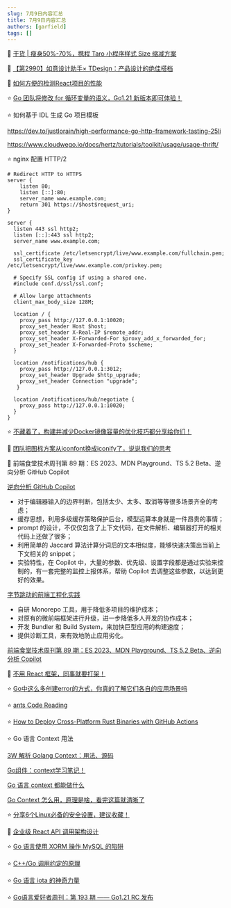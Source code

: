 ```yaml
---
slug: 7月9日内容汇总
title: 7月9日内容汇总
authors: [garfield]
tags: []
---
```


📒 [干货 | 瘦身50%-70%，携程 Taro 小程序样式 Size 缩减方案](https://mp.weixin.qq.com/s/rpHb5ZhUTOTfbVPEZJFklg)

📒 [【第2990】如意设计助手× TDesign：产品设计的绝佳搭档](https://mp.weixin.qq.com/s/lAzMfqfTkLbTB5fhSwilcQ)

📒 [如何方便的检测React项目的性能](https://mp.weixin.qq.com/s/WKGqodCLumBWkOY_knNo4A)

⭐️ [Go 团队将修改 for 循环变量的语义，Go1.21 新版本即可体验！](https://mp.weixin.qq.com/s/VO0VlfGbuvZst9yD73-VDQ)

⭐️ 如何基于 IDL 生成 Go 项目模板

https://dev.to/justlorain/high-performance-go-http-framework-tasting-25li

https://www.cloudwego.io/docs/hertz/tutorials/toolkit/usage/usage-thrift/

⭐️ nginx 配置 HTTP/2

```nginx
# Redirect HTTP to HTTPS
server {
    listen 80;
    listen [::]:80;
    server_name www.example.com;
    return 301 https://$host$request_uri;
}

server {
  listen 443 ssl http2;
  listen [::]:443 ssl http2;
  server_name www.example.com;

  ssl_certificate /etc/letsencrypt/live/www.example.com/fullchain.pem;
  ssl_certificate_key /etc/letsencrypt/live/www.example.com/privkey.pem;

  # Specify SSL config if using a shared one.
  #include conf.d/ssl/ssl.conf;

  # Allow large attachments
  client_max_body_size 128M;

  location / {
    proxy_pass http://127.0.0.1:10020;
    proxy_set_header Host $host;
    proxy_set_header X-Real-IP $remote_addr;
    proxy_set_header X-Forwarded-For $proxy_add_x_forwarded_for;
    proxy_set_header X-Forwarded-Proto $scheme;
  }

  location /notifications/hub {
    proxy_pass http://127.0.0.1:3012;
    proxy_set_header Upgrade $http_upgrade;
    proxy_set_header Connection "upgrade";
   }

  location /notifications/hub/negotiate {
    proxy_pass http://127.0.0.1:10020;
  }
}
```

⭐️ [不藏着了，构建并减少Docker镜像容量的优化技巧都分享给你们！](https://mp.weixin.qq.com/s/XM5oya9WdvSxeDveTaWlkg)

📒 [团队把图标方案从iconfont换成iconify了，说说我们的思考](https://mp.weixin.qq.com/s/7ddDYUrtUBSHlEzVm1_INw)

📒 前端食堂技术周刊第 89 期：ES 2023、MDN Playground、TS 5.2 Beta、逆向分析 GitHub Copilot

[逆向分析 GitHub Copilot](https://zhuanlan.zhihu.com/p/639993637)

- 对于编辑器输入的边界判断，包括太少、太多、取消等等很多场景齐全的考虑；
- 缓存思想，利用多级缓存策略保护后台，模型运算本身就是一件昂贵的事情；
- prompt 的设计，不仅仅包含了上下文代码，在文件解析、编辑器打开的相关代码上还做了很多；
- 利用简单的 Jaccard 算法计算分词后的文本相似度，能够快速决策出当前上下文相关的 snippet；
- 实验特性，在 Copilot 中，大量的参数、优先级、设置字段都是通过实验来控制的，有一套完整的监控上报体系，帮助 Copilot 去调整这些参数，以达到更好的效果。

[字节跳动的前端工程化实践](https://zhuanlan.zhihu.com/p/640021617)

- 自研 Monorepo 工具，用于降低多项目的维护成本；
- 对原有的微前端框架进行升级，进一步降低多人开发的协作成本；
- 开发 Bundler 和 Build System，来加快巨型应用的构建速度；
- 提供诊断工具，来有效地防止应用劣化。

[前端食堂技术周刊第 89 期：ES 2023、MDN Playground、TS 5.2 Beta、逆向分析 Copilot](https://mp.weixin.qq.com/s/Yfh6V8luWqS8hY3LK_3XxA)

📒 [不用 React 框架，同事就要打架！](https://mp.weixin.qq.com/s/tFaE96Iysx1mt_QIQqw7Xw)

⭐️ [Go中这么多创建error的方式，你真的了解它们各自的应用场景吗](https://mp.weixin.qq.com/s/GXAvaFvXR3HYI7qU4lL4lA)

⭐️ [ants Code Reading](https://mp.weixin.qq.com/s/LanponUabu9dBTx9qb-L1w)

⭐️ [How to Deploy Cross-Platform Rust Binaries with GitHub Actions](https://dzfrias.dev/blog/deploy-rust-cross-platform-github-actions)

⭐️ Go 语言 Context 用法

[3W 解析 Golang Context：用法、源码](https://mp.weixin.qq.com/s/Faa6wa4s-1ggE56_trO6VA)

[Go组件：context学习笔记！](https://mp.weixin.qq.com/s/OCpVRwtiphFRZgu9zdae5g)

[Go 语言 context 都能做什么](https://mp.weixin.qq.com/s/7IliODEUt3JpEuzL8K_sOg)

[Go Context 怎么用，原理是啥，看完这篇就清晰了](https://mp.weixin.qq.com/s/mFmZD98KPsNk9JHm3wq2og)

⭐️ [分享6个Linux必备的安全设置，建议收藏！](https://mp.weixin.qq.com/s/H9_BYLQIewIyycJkMxo6LA)

📒 [企业级 React API 调用架构设计](https://mp.weixin.qq.com/s/X7vffwDcz1Otevr0OP7gOQ)

⭐️ [Go 语言使用 XORM 操作 MySQL 的陷阱](https://mp.weixin.qq.com/s/zbvUzoa1K7AIQK-p3v-WQQ)

⭐️ [C++/Go 调用约定的原理](https://mp.weixin.qq.com/s/xYnzVz2FDX-rNCgfKwOgAQ)

⭐️ [Go 语言 iota 的神奇力量](https://mp.weixin.qq.com/s/xjkY6hJnUq5btDyJuSOZrg)

⭐️ [Go语言爱好者周刊：第 193 期 —— Go1.21 RC 发布](https://mp.weixin.qq.com/s/W5g7HdR1cQ-c1m05Z8umeg)
